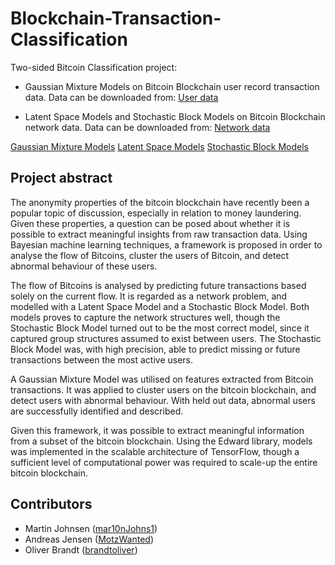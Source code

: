 # Blockchain-Transaction-Classification

Two-sided Bitcoin Classification project:

* Gaussian Mixture Models on Bitcoin Blockchain user record transaction data. Data can be downloaded from: [User data](https://drive.google.com/file/d/1CNsVfor7k1NqpMb1Abq_aGxI9RzVhcp5/view?usp=sharing) 

* Latent Space Models and Stochastic Block Models on Bitcoin Blockchain network data. Data can be downloaded from: [Network data](https://drive.google.com/file/d/1k0_gx5ehk4ZXxLQAiKF1o2TMmJoq_Q4v/view?usp=sharing) 

[Gaussian Mixture Models](GMM.ipynb)
[Latent Space Models](LSM.ipynb)
[Stochastic Block Models](SBM.ipynb)

## Project abstract
The anonymity properties of the bitcoin blockchain have recently been a popular topic of discussion, especially in relation to money laundering. Given these properties, a question can be posed about whether it is possible to extract meaningful insights from raw transaction data. Using Bayesian machine learning techniques, a framework is proposed in order to analyse the flow of Bitcoins, cluster the users of Bitcoin, and detect abnormal behaviour of these users.

The flow of Bitcoins is analysed by predicting future transactions based solely on the current flow. It is regarded as a network problem, and modelled with a Latent Space Model and a Stochastic Block Model. Both models proves to capture the network structures well, though the Stochastic Block Model turned out to be the most correct model, since it captured group structures assumed to exist between users. The Stochastic Block Model was, with high precision, able to predict missing or future transactions between the most active users.

A Gaussian Mixture Model was utilised on features extracted from Bitcoin transactions. It was applied to cluster users on the bitcoin blockchain, and detect users with abnormal behaviour. With held out data, abnormal users are successfully identified and described.

Given this framework, it was possible to extract meaningful information from a subset of the bitcoin blockchain. Using the Edward library, models was implemented in the scalable architecture of TensorFlow, though a sufficient level of computational power was required to scale-up the entire bitcoin blockchain.

## Contributors
* Martin Johnsen ([mar10nJohns1](https://github.com/mar10nJohns1))
* Andreas Jensen ([MotzWanted](https://github.com/MotzWanted))
* Oliver Brandt ([brandtoliver](https://github.com/brandtoliver))
